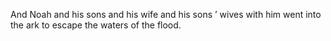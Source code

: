 And Noah and his sons and his wife and his sons ’ wives with him went into the ark to escape the waters of the flood.
